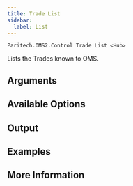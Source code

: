 ```yaml
---
title: Trade List
sidebar:
  label: List
---
```


`Paritech.OMS2.Control Trade List <Hub>`

Lists the Trades known to OMS.

## Arguments

## Available Options

## Output

## Examples

## More Information
